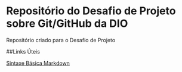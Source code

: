 # Repositório do Desafio de Projeto sobre Git/GitHub da DIO
Repositório criado para o Desafio de Projeto

##Links Úteis 

[Sintaxe Básica Markdown](https://www.markdownguide.org/basic-syntax)
